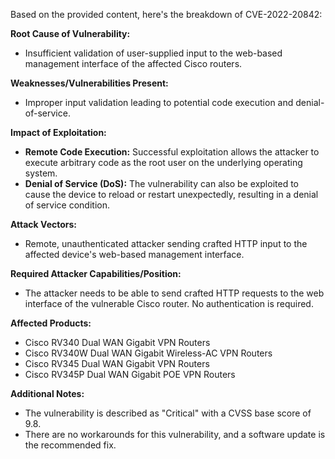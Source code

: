 Based on the provided content, here's the breakdown of CVE-2022-20842:

**Root Cause of Vulnerability:**
- Insufficient validation of user-supplied input to the web-based management interface of the affected Cisco routers.

**Weaknesses/Vulnerabilities Present:**
- Improper input validation leading to potential code execution and denial-of-service.

**Impact of Exploitation:**
- **Remote Code Execution:** Successful exploitation allows the attacker to execute arbitrary code as the root user on the underlying operating system.
- **Denial of Service (DoS):** The vulnerability can also be exploited to cause the device to reload or restart unexpectedly, resulting in a denial of service condition.

**Attack Vectors:**
- Remote, unauthenticated attacker sending crafted HTTP input to the affected device's web-based management interface.

**Required Attacker Capabilities/Position:**
- The attacker needs to be able to send crafted HTTP requests to the web interface of the vulnerable Cisco router. No authentication is required.

**Affected Products:**
- Cisco RV340 Dual WAN Gigabit VPN Routers
- Cisco RV340W Dual WAN Gigabit Wireless-AC VPN Routers
- Cisco RV345 Dual WAN Gigabit VPN Routers
- Cisco RV345P Dual WAN Gigabit POE VPN Routers

**Additional Notes:**
- The vulnerability is described as "Critical" with a CVSS base score of 9.8.
- There are no workarounds for this vulnerability, and a software update is the recommended fix.